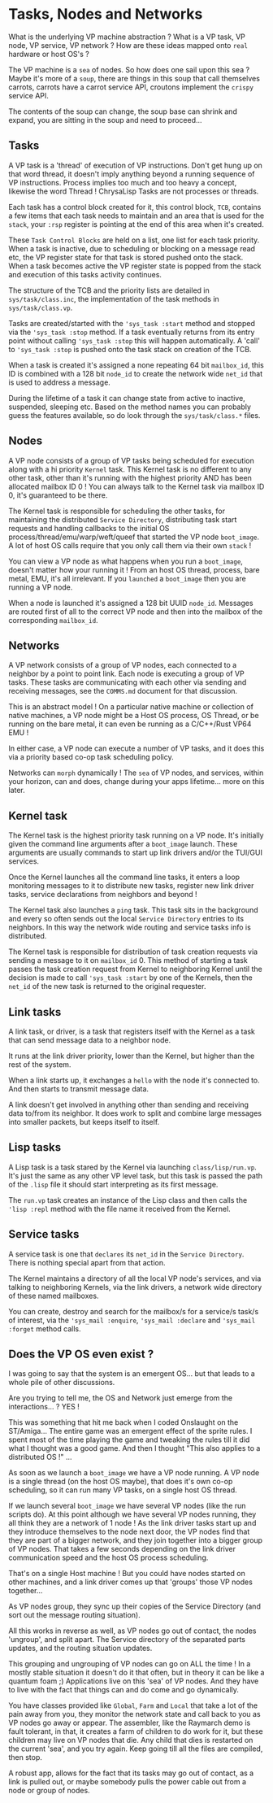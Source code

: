 # Tasks, Nodes and Networks

What is the underlying VP machine abstraction ? What is a VP task, VP node, VP
service, VP network ? How are these ideas mapped onto `real` hardware or host
OS's ?

The VP machine is a `sea` of nodes. So how does one sail upon this sea ? Maybe
it's more of a `soup`, there are things in this soup that call themselves
carrots, carrots have a carrot service API, croutons implement the `crispy`
service API.

The contents of the soup can change, the soup base can shrink and expand, you
are sitting in the soup and need to proceed...

## Tasks

A VP task is a 'thread' of execution of VP instructions. Don't get hung up on
that word thread, it doesn't imply anything beyond a running sequence of VP
instructions. Process implies too much and too heavy a concept, likewise the
word Thread ! ChrysaLisp Tasks are not processes or threads.

Each task has a control block created for it, this control block, `TCB`,
contains a few items that each task needs to maintain and an area that is used
for the `stack`, your `:rsp` register is pointing at the end of this area when
it's created.

These `Task Control Blocks` are held on a list, one list for each task
priority. When a task is inactive, due to scheduling or blocking on a message
read etc, the VP register state for that task is stored pushed onto the stack.
When a task becomes active the VP register state is popped from the stack and
execution of this tasks activity continues.

The structure of the TCB and the priority lists are detailed in
`sys/task/class.inc`, the implementation of the task methods in
`sys/task/class.vp`.

Tasks are created/started with the `'sys_task :start` method and stopped via
the `'sys_task :stop` method. If a task eventually returns from its entry point
without calling `'sys_task :stop` this will happen automatically. A 'call' to
`'sys_task :stop` is pushed onto the task stack on creation of the TCB.

When a task is created it's assigned a none repeating 64 bit `mailbox_id`, this
ID is combined with a 128 bit `node_id` to create the network wide `net_id`
that is used to address a message.

During the lifetime of a task it can change state from active to inactive,
suspended, sleeping etc. Based on the method names you can probably guess the
features available, so do look through the `sys/task/class.*` files.

## Nodes

A VP node consists of a group of VP tasks being scheduled for execution along
with a hi priority `Kernel` task. This Kernel task is no different to any other
task, other than it's running with the highest priority AND has been allocated
mailbox ID 0 ! You can always talk to the Kernel task via mailbox ID 0, it's
guaranteed to be there.

The Kernel task is responsible for scheduling the other tasks, for maintaining
the distributed `Service Directory`, distributing task start requests and
handling callbacks to the initial OS process/thread/emu/warp/weft/queef that
started the VP node `boot_image`. A lot of host OS calls require that you only
call them via their own `stack` !

You can view a VP node as what happens when you run a `boot_image`, doesn't
matter how your running it ! From an host OS thread, process, bare metal, EMU,
it's all irrelevant. If you `launched` a `boot_image` then you are running a VP
node.

When a node is launched it's assigned a 128 bit UUID `node_id`. Messages are
routed first of all to the correct VP node and then into the mailbox of the
corresponding `mailbox_id`.

## Networks

A VP network consists of a group of VP nodes, each connected to a neighbor by a
point to point link. Each node is executing a group of VP tasks. These tasks
are communicating with each other via sending and receiving messages, see the
`COMMS.md` document for that discussion.

This is an abstract model ! On a particular native machine or collection of
native machines, a VP node might be a Host OS process, OS Thread, or be running
on the bare metal, it can even be running as a C/C++/Rust VP64 EMU !

In either case, a VP node can execute a number of VP tasks, and it does this
via a priority based co-op task scheduling policy.

Networks can `morph` dynamically ! The `sea` of VP nodes, and services, within
your horizon, can and does, change during your apps lifetime... more on this
later.

## Kernel task

The Kernel task is the highest priority task running on a VP node. It's
initially given the command line arguments after a `boot_image` launch. These
arguments are usually commands to start up link drivers and/or the TUI/GUI
services.

Once the Kernel launches all the command line tasks, it enters a loop
monitoring messages to it to distribute new tasks, register new link driver
tasks, service declarations from neighbors and beyond !

The Kernel task also launches a `ping` task. This task sits in the background
and every so often sends out the local `Service Directory` entries to its
neighbors. In this way the network wide routing and service tasks info is
distributed.

The Kernel task is responsible for distribution of task creation requests via
sending a message to it on `mailbox_id` 0. This method of starting a task
passes the task creation request from Kernel to neighboring Kernel until the
decision is made to call `'sys_task :start` by one of the Kernels, then the
`net_id` of the new task is returned to the original requester.

## Link tasks

A link task, or driver, is a task that registers itself with the Kernel as a task that can send message data to a neighbor node.

It runs at the link driver priority, lower than the Kernel, but higher than the rest of the system.

When a link starts up, it exchanges a `hello` with the node it's connected to.
And then starts to transmit message data.

A link doesn't get involved in anything other than sending and receiving data
to/from its neighbor. It does work to split and combine large messages into
smaller packets, but keeps itself to itself.

## Lisp tasks

A Lisp task is a task stared by the Kernel via launching `class/lisp/run.vp`.
It's just the same as any other VP level task, but this task is passed the path
of the `.lisp` file it should start interpreting as its first message.

The `run.vp` task creates an instance of the Lisp class and then calls the
`'lisp :repl` method with the file name it received from the Kernel.

## Service tasks

A service task is one that `declares` its `net_id` in the `Service Directory`.
There is nothing special apart from that action.

The Kernel maintains a directory of all the local VP node's services, and via
talking to neighboring Kernels, via the link drivers, a network wide directory
of these named mailboxes.

You can create, destroy and search for the mailbox/s for a service/s task/s of
interest, via the `'sys_mail :enquire`, `'sys_mail :declare` and `'sys_mail
:forget` method calls.

## Does the VP OS even exist ?

I was going to say that the system is an emergent OS... but that leads to a
whole pile of other discussions.

Are you trying to tell me, the OS and Network just emerge from the
interactions... ? YES !

This was something that hit me back when I coded Onslaught on the ST/Amiga...
The entire game was an emergent effect of the sprite rules. I spent most of the
time playing the game and tweaking the rules till it did what I thought was a
good game. And then I thought "This also applies to a distributed OS !" ...

As soon as we launch a `boot_image` we have a VP node running. A VP node is a
single thread (on the host OS maybe), that does it's own co-op scheduling, so
it can run many VP tasks, on a single host OS thread.

If we launch several `boot_image` we have several VP nodes (like the run
scripts do). At this point although we have several VP nodes running, they all
think they are a network of 1 node ! As the link driver tasks start up and they
introduce themselves to the node next door, the VP nodes find that they are
part of a bigger network, and they join together into a bigger group of VP
nodes. That takes a few seconds depending on the link driver communication
speed and the host OS process scheduling.

That's on a single Host machine ! But you could have nodes started on other
machines, and a link driver comes up that 'groups' those VP nodes together...

As VP nodes group, they sync up their copies of the Service Directory (and sort
out the message routing situation).

All this works in reverse as well, as VP nodes go out of contact, the nodes
'ungroup', and split apart. The Service directory of the separated parts
updates, and the routing situation updates.

This grouping and ungrouping of VP nodes can go on ALL the time ! In a mostly
stable situation it doesn't do it that often, but in theory it can be like a
quantum foam ;) Applications live on this 'sea' of VP nodes. And they have to
live with the fact that things can and do come and go dynamically.

You have classes provided like `Global`, `Farm` and `Local` that take a lot of
the pain away from you, they monitor the network state and call back to you as
VP nodes go away or appear. The assembler, like the Raymarch demo is fault
tolerant, in that, it creates a farm of children to do work for it, but these
children may live on VP nodes that die. Any child that dies is restarted on the
current 'sea', and you try again. Keep going till all the files are compiled,
then stop.

A robust app, allows for the fact that its tasks may go out of contact, as a
link is pulled out, or maybe somebody pulls the power cable out from a node or
group of nodes.
